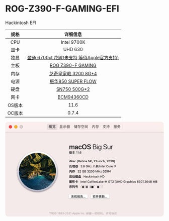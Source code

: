 # ROG-Z390-F-GAMING-EFI
Hackintosh EFI

|  规格   | 详细信息  |
|  :----:  | :----:  |
| CPU  | Intel 9700K |
| 显卡  | UHD 630|
| 独显  | [盈通 6700xt 花嫁(未支持,等待Apple官方支持)](https://item.jd.com/100010628041.html)|
| 主板  | [ROG Z390-F GAMING](https://rog.asus.com.cn/motherboards/rog-strix/rog-strix-z390-f-gaming-model/) |
| 内存  | [芝奇皇家戟 3200 8G*4](https://www.gskill.com/tw/product//203/300/1552463366/F4-3200C16D-16GTRS) |
| 电源  | [振华850 SUPER FLOW](https://item.jd.com/100008555706.html) |
| 硬盘  | [SN750 500G*2](https://item.jd.com/100003226990.html) |
| 网卡  | [BCM94360CD](https://item.jd.com/10021401339167.html) |
| OS版本  | 11.6 |
| OC版本  | 0.7.4 |


![about](./Xnip2021-10-26_10-52-09.jpg)
